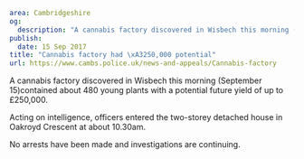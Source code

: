 ```yaml
area: Cambridgeshire
og:
  description: "A cannabis factory discovered in Wisbech this morning (September 15)contained about 480 young plants with a potential future yield of up to \xA3250,000."
publish:
  date: 15 Sep 2017
title: "Cannabis factory had \xA3250,000 potential"
url: https://www.cambs.police.uk/news-and-appeals/Cannabis-factory
```

A cannabis factory discovered in Wisbech this morning (September 15)contained about 480 young plants with a potential future yield of up to £250,000.

Acting on intelligence, officers entered the two-storey detached house in Oakroyd Crescent at about 10.30am.

No arrests have been made and investigations are continuing.
